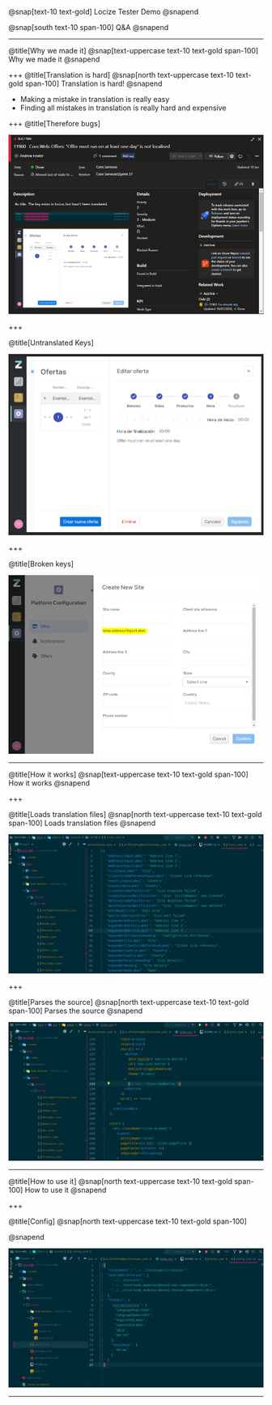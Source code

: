 @snap[text-10 text-gold]
Locize Tester Demo
@snapend

@snap[south text-10 span-100]
Q&A
@snapend

---
@title[Why we made it]
@snap[text-uppercase text-10 text-gold span-100]
Why we made it
@snapend

+++
@title[Translation is hard]
@snap[north text-uppercase text-10 text-gold span-100]
Translation is hard!
@snapend

- Making a mistake in translation is really easy
- Finding all mistakes in translation is really hard and expensive

+++
@title[Therefore bugs]

![Image of issue](assets/issue.png)

+++

@title[Untranslated Keys]

![Image of untranslation](assets/untranslated_key.png)

+++

@title[Broken keys]

![Image of broken key](assets/broken_key.png)

---

@title[How it works]
@snap[text-uppercase text-10 text-gold span-100]
How it works
@snapend

+++

@title[Loads translation files]
@snap[north text-uppercase text-10 text-gold span-100]
Loads translation files
@snapend

![Image of translation files](assets/translation_files.png)

+++

@title[Parses the source]
@snap[north text-uppercase text-10 text-gold span-100]
Parses the source
@snapend

![Image of translation files](assets/parses_source.png)

---

@title[How to use it]
@snap[north text-uppercase text-10 text-gold span-100]
How to use it
@snapend

+++

@title[Config]
@snap[north text-uppercase text-10 text-gold span-100]

@snapend

![Image of configuration](assets/configuration.png)

---
